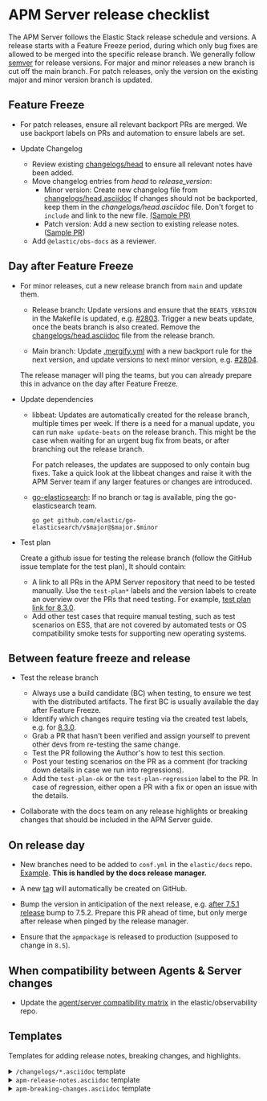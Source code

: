 # APM Server release checklist

The APM Server follows the Elastic Stack release schedule and versions.
A release starts with a Feature Freeze period, during which only bug fixes
are allowed to be merged into the specific release branch.
We generally follow [semver](https://semver.org/) for release versions.
For major and minor releases a new branch is cut off the main branch.
For patch releases, only the version on the existing major and minor version branch is updated.

## Feature Freeze

* For patch releases, ensure all relevant backport PRs are merged.
  We use backport labels on PRs and automation to ensure labels are set.

* Update Changelog

  * Review existing [changelogs/head](https://github.com/elastic/apm-server/tree/main/changelogs/head.asciidoc) to ensure all relevant notes have been added.
  * Move changelog entries from _head_ to _release_version_:
    * Minor version:
      Create new changelog file from [changelogs/head.asciidoc](https://github.com/elastic/apm-server/blob/main/changelogs/head.asciidoc)
      If changes should not be backported, keep them in the _changelogs/head.asciidoc_ file.
      Don't forget to `include` and link to the new file. [(Sample PR)](https://github.com/elastic/apm-server/pull/7956/files)
    * Patch version: Add a new section to existing release notes. ([Sample PR](https://github.com/elastic/apm-server/pull/8313/files))
  * Add `@elastic/obs-docs` as a reviewer.

## Day after Feature Freeze

* For minor releases, cut a new release branch from `main` and update them.
  * Release branch:
    Update versions and ensure that the `BEATS_VERSION` in the Makefile is updated,
    e.g. [#2803](https://github.com/elastic/apm-server/pull/2803/files).
    Trigger a new beats update, once the beats branch is also created.
    Remove the [changelogs/head.asciidoc](https://github.com/elastic/apm-server/blob/main/changelogs/head.asciidoc) file from the release branch.

  * Main branch:
    Update [.mergify.yml](https://github.com/elastic/apm-server/blob/main/.mergify.yml) with a new backport rule for the next version,
    and update versions to next minor version, e.g. [#2804](https://github.com/elastic/apm-server/pull/2804).

  The release manager will ping the teams, but you can already prepare this in advance on the day after Feature Freeze.

* Update dependencies

  * libbeat:
    Updates are automatically created for the release branch, multiple times per week.
    If there is a need for a manual update, you can run `make update-beats` on the release branch.
    This might be the case when waiting for an urgent bug fix from beats, or after branching out the release branch.

    For patch releases, the updates are supposed to only contain bug fixes. Take a quick look at the libbeat changes
    and raise it with the APM Server team if any larger features or changes are introduced.

  * [go-elasticsearch](https://github.com/elastic/go-elasticsearch):
    If no branch or tag is available, ping the go-elasticsearch team.

    `go get github.com/elastic/go-elasticsearch/v$major@$major.$minor`

* Test plan

  Create a github issue for testing the release branch (follow the GitHub issue template for the test plan), It should contain:
  * A link to all PRs in the APM Server repository that need to be tested manually. Use the `test-plan*` labels and the version labels
    to create an overview over the PRs that need testing. For example, [test plan link for 8.3.0](https://github.com/elastic/apm-server/issues?q=label%3Atest-plan+is%3Aclosed+label%3Av8.3.0).
  * Add other test cases that require manual testing, such as test scenarios on ESS, that are not covered by automated tests or
    OS compatibility smoke tests for supporting new operating systems.

## Between feature freeze and release

* Test the release branch

  * Always use a build candidate (BC) when testing, to ensure we test with the distributed artifacts. The first BC is usually available the day after Feature Freeze.
  * Identify which changes require testing via the created test labels, e.g. for [8.3.0](https://github.com/elastic/apm-server/issues?q=label%3Atest-plan+is%3Aclosed+label%3Av8.3.0+-label%3Atest-plan-ok).
  * Grab a PR that hasn't been verified and assign yourself to prevent other devs from re-testing the same change.
  * Test the PR following the Author's how to test this section.
  * Post your testing scenarios on the PR as a comment (for tracking down details in case we run into regressions).
  * Add the `test-plan-ok` or the `test-plan-regression` label to the PR. In case of regression, either open a PR with a fix or open an issue with the details.

* Collaborate with the docs team on any release highlights or breaking changes that should be included in the APM Server guide.

## On release day

* New branches need to be added to `conf.yml` in the `elastic/docs` repo. [Example](https://github.com/elastic/docs/pull/893/files#diff-4a701a5adb4359c6abf9b8e1cb38819fR925). **This is handled by the docs release manager.**

* A new [tag](https://github.com/elastic/apm-server/releases) will automatically be created on GitHub.

* Bump the version in anticipation of the next release, e.g. [after 7.5.1 release](https://github.com/elastic/apm-server/pull/3045/files) bump to 7.5.2. Prepare this PR ahead of time, but only merge after release when pinged by the release manager.

* Ensure that the `apmpackage` is released to production (supposed to change in `8.5`).

## When compatibility between Agents & Server changes

* Update the [agent/server compatibility matrix](https://github.com/elastic/observability-docs/blob/main/docs/en/observability/apm/agent-server-compatibility.asciidoc) in the elastic/observability repo.

## Templates

Templates for adding release notes, breaking changes, and highlights.

<details><summary><code>/changelogs/*.asciidoc</code> template</summary>

```asciidoc
[[release-notes-8.1]]
== APM Server version 8.1

https://github.com/elastic/apm-server/compare/8.0\...8.1[View commits]

* <<release-notes-8.1.0>>

[[release-notes-8.1.0]]
=== APM Server version 8.1.0

https://github.com/elastic/apm-server/compare/v8.0.1\...v8.1.0[View commits]

No significant changes.
////
[float]
==== Breaking Changes

[float]
==== Bug fixes

[float]
==== Intake API Changes

[float]
==== Added
////
```
</details>

<details><summary><code>apm-release-notes.asciidoc</code> template</summary>

```asciidoc
* <<release-highlights-8.1.0>>

[[release-highlights-8.1.0]]
=== APM version 8.1.0

No new features
////
[float]
==== New features

* Feature name and explanation...
////
```
</details>

<details><summary><code>apm-breaking-changes.asciidoc</code> template</summary>

```asciidoc
* <<breaking-8.0.0, APM version 8.0.0>>

[[breaking-8.0.0]]
=== Breaking changes in 8.0.0

APM Server::
+
[[slug]]
**Title** Topic...

APM UI::
+
[[slug]]
**Title** Topic...
```
</details>
